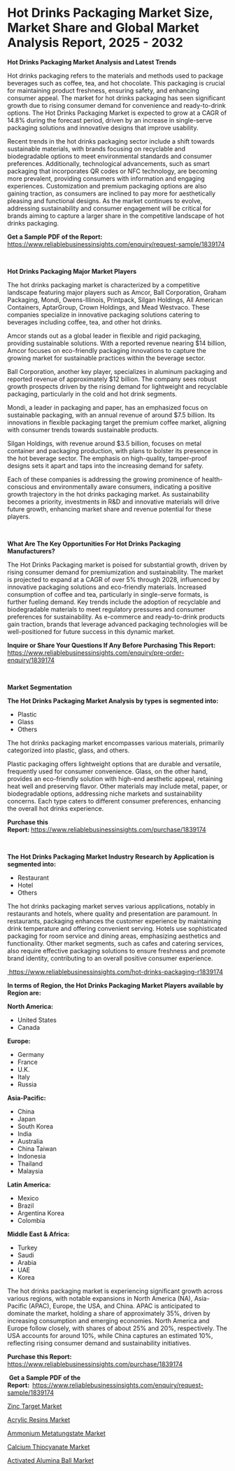 <p><h1>Hot Drinks Packaging Market Size, Market Share and Global Market Analysis Report, 2025 - 2032</h1></p><p><strong>Hot Drinks Packaging Market Analysis and Latest Trends</strong></p>
<p><p>Hot drinks packaging refers to the materials and methods used to package beverages such as coffee, tea, and hot chocolate. This packaging is crucial for maintaining product freshness, ensuring safety, and enhancing consumer appeal. The market for hot drinks packaging has seen significant growth due to rising consumer demand for convenience and ready-to-drink options. The Hot Drinks Packaging Market is expected to grow at a CAGR of 14.8% during the forecast period, driven by an increase in single-serve packaging solutions and innovative designs that improve usability.</p><p>Recent trends in the hot drinks packaging sector include a shift towards sustainable materials, with brands focusing on recyclable and biodegradable options to meet environmental standards and consumer preferences. Additionally, technological advancements, such as smart packaging that incorporates QR codes or NFC technology, are becoming more prevalent, providing consumers with information and engaging experiences. Customization and premium packaging options are also gaining traction, as consumers are inclined to pay more for aesthetically pleasing and functional designs. As the market continues to evolve, addressing sustainability and consumer engagement will be critical for brands aiming to capture a larger share in the competitive landscape of hot drinks packaging.</p></p>
<p><strong>Get a Sample PDF of the Report:&nbsp;</strong> <a href="https://www.reliablebusinessinsights.com/enquiry/request-sample/1839174?utm_campaign=1873&utm_medium=2&utm_source=Github&utm_content=ia&utm_term=01042025&utm_id=hot-drinks-packaging">https://www.reliablebusinessinsights.com/enquiry/request-sample/1839174</a></p>
<p>&nbsp;</p>
<p><strong>Hot Drinks Packaging Major Market Players</strong></p>
<p><p>The hot drinks packaging market is characterized by a competitive landscape featuring major players such as Amcor, Ball Corporation, Graham Packaging, Mondi, Owens-Illinois, Printpack, Silgan Holdings, All American Containers, AptarGroup, Crown Holdings, and Mead Westvaco. These companies specialize in innovative packaging solutions catering to beverages including coffee, tea, and other hot drinks.</p><p>Amcor stands out as a global leader in flexible and rigid packaging, providing sustainable solutions. With a reported revenue nearing $14 billion, Amcor focuses on eco-friendly packaging innovations to capture the growing market for sustainable practices within the beverage sector.</p><p>Ball Corporation, another key player, specializes in aluminum packaging and reported revenue of approximately $12 billion. The company sees robust growth prospects driven by the rising demand for lightweight and recyclable packaging, particularly in the cold and hot drink segments.  </p><p>Mondi, a leader in packaging and paper, has an emphasized focus on sustainable packaging, with an annual revenue of around $7.5 billion. Its innovations in flexible packaging target the premium coffee market, aligning with consumer trends towards sustainable products. </p><p>Silgan Holdings, with revenue around $3.5 billion, focuses on metal container and packaging production, with plans to bolster its presence in the hot beverage sector. The emphasis on high-quality, tamper-proof designs sets it apart and taps into the increasing demand for safety.</p><p>Each of these companies is addressing the growing prominence of health-conscious and environmentally aware consumers, indicating a positive growth trajectory in the hot drinks packaging market. As sustainability becomes a priority, investments in R&D and innovative materials will drive future growth, enhancing market share and revenue potential for these players.</p></p>
<p>&nbsp;</p>
<p><strong>What Are The Key Opportunities For Hot Drinks Packaging Manufacturers?</strong></p>
<p><p>The Hot Drinks Packaging market is poised for substantial growth, driven by rising consumer demand for premiumization and sustainability. The market is projected to expand at a CAGR of over 5% through 2028, influenced by innovative packaging solutions and eco-friendly materials. Increased consumption of coffee and tea, particularly in single-serve formats, is further fueling demand. Key trends include the adoption of recyclable and biodegradable materials to meet regulatory pressures and consumer preferences for sustainability. As e-commerce and ready-to-drink products gain traction, brands that leverage advanced packaging technologies will be well-positioned for future success in this dynamic market.</p></p>
<p><strong>Inquire or Share Your Questions If Any Before Purchasing This Report:</strong> <a href="https://www.reliablebusinessinsights.com/enquiry/pre-order-enquiry/1839174?utm_campaign=1873&utm_medium=2&utm_source=Github&utm_content=ia&utm_term=01042025&utm_id=hot-drinks-packaging">https://www.reliablebusinessinsights.com/enquiry/pre-order-enquiry/1839174</a></p>
<p>&nbsp;</p>
<p><strong>Market Segmentation</strong></p>
<p><strong>The Hot Drinks Packaging Market Analysis by types is segmented into:</strong></p>
<p><ul><li>Plastic</li><li>Glass</li><li>Others</li></ul></p>
<p><p>The hot drinks packaging market encompasses various materials, primarily categorized into plastic, glass, and others. </p><p>Plastic packaging offers lightweight options that are durable and versatile, frequently used for consumer convenience. Glass, on the other hand, provides an eco-friendly solution with high-end aesthetic appeal, retaining heat well and preserving flavor. Other materials may include metal, paper, or biodegradable options, addressing niche markets and sustainability concerns. Each type caters to different consumer preferences, enhancing the overall hot drinks experience.</p></p>
<p><strong>Purchase this Report:&nbsp;</strong><a href="https://www.reliablebusinessinsights.com/purchase/1839174?utm_campaign=1873&utm_medium=2&utm_source=Github&utm_content=ia&utm_term=01042025&utm_id=hot-drinks-packaging">https://www.reliablebusinessinsights.com/purchase/1839174</a></p>
<p>&nbsp;</p>
<p><strong>The Hot Drinks Packaging Market Industry Research by Application is segmented into:</strong></p>
<p><ul><li>Restaurant</li><li>Hotel</li><li>Others</li></ul></p>
<p><p>The hot drinks packaging market serves various applications, notably in restaurants and hotels, where quality and presentation are paramount. In restaurants, packaging enhances the customer experience by maintaining drink temperature and offering convenient serving. Hotels use sophisticated packaging for room service and dining areas, emphasizing aesthetics and functionality. Other market segments, such as cafes and catering services, also require effective packaging solutions to ensure freshness and promote brand identity, contributing to an overall positive consumer experience.</p></p>
<p><a href="https://www.reliablebusinessinsights.com/hot-drinks-packaging-r1839174?utm_campaign=1873&utm_medium=2&utm_source=Github&utm_content=ia&utm_term=01042025&utm_id=hot-drinks-packaging">&nbsp;https://www.reliablebusinessinsights.com/hot-drinks-packaging-r1839174</a></p>
<p><strong>In terms of Region, the Hot Drinks Packaging Market Players available by Region are:</strong></p>
<p>
    <p> <strong> North America: </strong>
        <ul>
            <li>United States</li>
            <li>Canada</li>
        </ul>
        </p> 
    <p> <strong> Europe: </strong>
        <ul>
            <li>Germany</li>
            <li>France</li>
            <li>U.K.</li>
            <li>Italy</li>
            <li>Russia</li>
        </ul>
        </p> 
    <p> <strong> Asia-Pacific: </strong>
        <ul>
            <li>China</li>
            <li>Japan</li>
            <li>South Korea</li>
            <li>India</li>
            <li>Australia</li>
            <li>China Taiwan</li>
            <li>Indonesia</li>
            <li>Thailand</li>
            <li>Malaysia</li>
        </ul>
        </p> 
    <p> <strong> Latin America: </strong>
        <ul>
            <li>Mexico</li>
            <li>Brazil</li>
            <li>Argentina Korea</li>
            <li>Colombia</li>
        </ul>
        </p> 
    <p> <strong> Middle East & Africa: </strong>
        <ul>
            <li>Turkey</li>
            <li>Saudi</li>
            <li>Arabia</li>
            <li>UAE</li>
            <li>Korea</li>
        </ul>
    </p>
    </p>
<p><p>The hot drinks packaging market is experiencing significant growth across various regions, with notable expansions in North America (NA), Asia-Pacific (APAC), Europe, the USA, and China. APAC is anticipated to dominate the market, holding a share of approximately 35%, driven by increasing consumption and emerging economies. North America and Europe follow closely, with shares of about 25% and 20%, respectively. The USA accounts for around 10%, while China captures an estimated 10%, reflecting rising consumer demand and sustainability initiatives.</p></p>
<p><strong>Purchase this Report: </strong><a href="https://www.reliablebusinessinsights.com/purchase/1839174?utm_campaign=1873&utm_medium=2&utm_source=Github&utm_content=ia&utm_term=01042025&utm_id=hot-drinks-packaging">https://www.reliablebusinessinsights.com/purchase/1839174</a></p>
<p>&nbsp;<strong>Get a Sample PDF of the Report:&nbsp;&nbsp;</strong><a href="https://www.reliablebusinessinsights.com/enquiry/request-sample/1839174?utm_campaign=1873&utm_medium=2&utm_source=Github&utm_content=ia&utm_term=01042025&utm_id=hot-drinks-packaging">https://www.reliablebusinessinsights.com/enquiry/request-sample/1839174</a></p>
<p><strong></strong></p>
<p><p><a href="https://github.com/yosenadhler/Market-Research-Report-List-1/blob/main/zinc-target-market.md?utm_campaign=1873&utm_medium=2&utm_source=Github&utm_content=ia&utm_term=01042025&utm_id=hot-drinks-packaging">Zinc Target Market</a></p><p><a href="https://github.com/bettysbozer/Market-Research-Report-List-1/blob/main/acrylic-resins-market.md?utm_campaign=1873&utm_medium=2&utm_source=Github&utm_content=ia&utm_term=01042025&utm_id=hot-drinks-packaging">Acrylic Resins Market</a></p><p><a href="https://github.com/safurdorthu8/Market-Research-Report-List-1/blob/main/ammonium-metatungstate-market.md?utm_campaign=1873&utm_medium=2&utm_source=Github&utm_content=ia&utm_term=01042025&utm_id=hot-drinks-packaging">Ammonium Metatungstate Market</a></p><p><a href="https://github.com/roceljiabur/Market-Research-Report-List-1/blob/main/calcium-thiocyanate-market.md?utm_campaign=1873&utm_medium=2&utm_source=Github&utm_content=ia&utm_term=01042025&utm_id=hot-drinks-packaging">Calcium Thiocyanate Market</a></p><p><a href="https://github.com/achilekirwan/Market-Research-Report-List-1/blob/main/activated-alumina-ball-market.md?utm_campaign=1873&utm_medium=2&utm_source=Github&utm_content=ia&utm_term=01042025&utm_id=hot-drinks-packaging">Activated Alumina Ball Market</a></p></p>